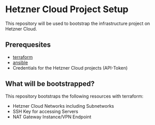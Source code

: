 # Hetzner Cloud Project Setup

This repository will be used to bootstrap the infrastructure project on Hetzner Cloud.


## Prerequesites

- [terraform](https://terraform.io)
- [ansible](https://www.ansible.com/)
- Credentials for the Hetzner Cloud projects (API-Token)


## What will be bootstrapped?

This repository bootstraps the following resources with terraform:

- Hetzner Cloud Networks including Subnetworks
- SSH Key for accessing Servers
- NAT Gateway Instance/VPN Endpoint

